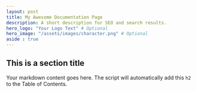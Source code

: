 ```yaml
---
layout: post
title: My Awesome Documentation Page
description: A short description for SEO and search results.
hero_logo: "Your Logo Text" # Optional
hero_image: "/assets/images/character.png" # Optional
aside : true
---
```


## This is a section title
Your markdown content goes here. The script will automatically add this `h2` to the Table of Contents.